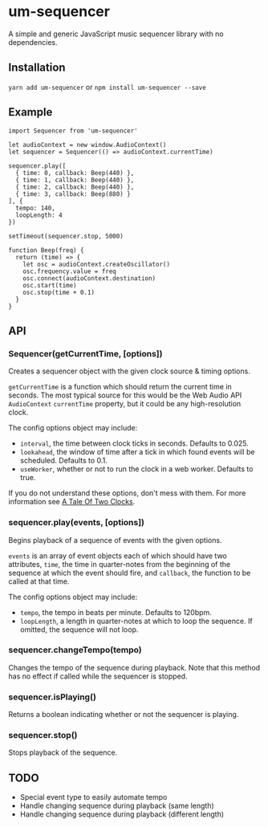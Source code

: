 # um-sequencer

A simple and generic JavaScript music sequencer library with no dependencies.

## Installation

`yarn add um-sequencer` or `npm install um-sequencer --save`

## Example

```
import Sequencer from 'um-sequencer'

let audioContext = new window.AudioContext()
let sequencer = Sequencer(() => audioContext.currentTime)

sequencer.play([
  { time: 0, callback: Beep(440) },
  { time: 1, callback: Beep(440) },
  { time: 2, callback: Beep(440) },
  { time: 3, callback: Beep(880) }
], {
  tempo: 140,
  loopLength: 4
})

setTimeout(sequencer.stop, 5000)

function Beep(freq) {
  return (time) => {
    let osc = audioContext.createOscillator()
    osc.frequency.value = freq
    osc.connect(audioContext.destination)
    osc.start(time)
    osc.stop(time + 0.1)
  }
}
```

## API

### Sequencer(getCurrentTime, [options])

Creates a sequencer object with the given clock source & timing options.

`getCurrentTime` is a function which should return the current time in seconds. The most typical source for this would be the Web Audio API `AudioContext` `currentTime` property, but it could be any high-resolution clock.

The config options object may include:
- `interval`, the time between clock ticks in seconds. Defaults to 0.025.
- `lookahead`, the window of time after a tick in which found events will be scheduled. Defaults to 0.1.
- `useWorker`, whether or not to run the clock in a web worker. Defaults to true.

If you do not understand these options, don't mess with them. For more information see [A Tale Of Two Clocks](https://www.html5rocks.com/en/tutorials/audio/scheduling/).

### sequencer.play(events, [options])

Begins playback of a sequence of events with the given options.

`events` is an array of event objects each of which should have two attributes, `time`, the time in quarter-notes from the beginning of the sequence at which the event should fire, and `callback`, the function to be called at that time.

The config options object may include:
- `tempo`, the tempo in beats per minute. Defaults to 120bpm.
- `loopLength`, a length in quarter-notes at which to loop the sequence. If omitted, the sequence will not loop.

### sequencer.changeTempo(tempo)

Changes the tempo of the sequence during playback. Note that this method has no effect if called while the sequencer is stopped.

### sequencer.isPlaying()

Returns a boolean indicating whether or not the sequencer is playing.

### sequencer.stop()

Stops playback of the sequence.

## TODO

- Special event type to easily automate tempo
- Handle changing sequence during playback (same length)
- Handle changing sequence during playback (different length)
